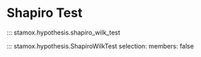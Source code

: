 # Shapiro Test

::: stamox.hypothesis.shapiro_wilk_test

::: stamox.hypothesis.ShapiroWilkTest
    selection:
        members: false